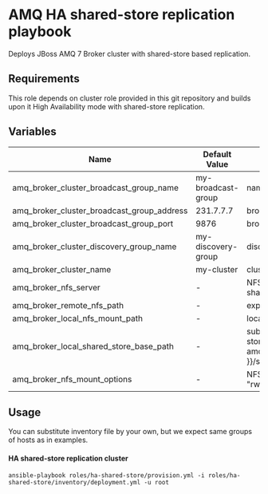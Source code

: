 AMQ HA shared-store replication playbook
=========

Deploys JBoss AMQ 7 Broker cluster with shared-store based replication.

Requirements
------------

This role depends on cluster role provided in this git repository and builds upon it
High Availability mode with shared-store replication.

Variables
------------

| Name              | Default Value       | Description          |
|-------------------|---------------------|----------------------|
|amq_broker_cluster_broadcast_group_name | my-broadcast-group | name of broadcasting group |
|amq_broker_cluster_broadcast_group_address | 231.7.7.7 | broadcast IP |
|amq_broker_cluster_broadcast_group_port | 9876 | broadcasting prot |
|amq_broker_cluster_discovery_group_name | my-discovery-group | discovery group name |
|amq_broker_cluster_name | my-cluster | cluster name |
|amq_broker_nfs_server | - | NFS server hostname or IP, e.g. nfs-share-example.com |
|amq_broker_remote_nfs_path | - | exported NFS path, e.g./tmp/scratch |
|amq_broker_local_nfs_mount_path | - | local mount point, e.g. /tmp/scratch |
|amq_broker_local_shared_store_base_path | - | subdir for creating brokers pairs shared stores, e.g. "{{ amq_broker_local_nfs_mount_path }}/shared-store" |
|amq_broker_nfs_mount_options | - | NFS mount options, e.g. "rw,sync,intr,noac,soft,lookupcache=none" |

Usage
-----
You can substitute inventory file by your own, but we expect same groups of hosts as in examples.

#### HA shared-store replication cluster
```ansible-playbook roles/ha-shared-store/provision.yml -i roles/ha-shared-store/inventory/deployment.yml -u root```

